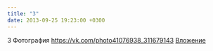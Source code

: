 ```yaml
---
title: "3"
date: 2013-09-25 19:23:00 +0300
---
```


3
Фотография
<a class="vk-attach" href="https://vk.com/photo41076938_311679143">https://vk.com/photo41076938_311679143</a>
<a class="vk-attach" href="https://vk.com/photo41076938_311679143">Вложение</a>
